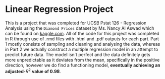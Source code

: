 # Linear Regression Project

This is a project that was completed for UCSB Pstat 126 - Regression Analysis using the `Diamond Prices` dataset by Ms. Nancy Al Aswad which can be found on [kaggle.com](https://www.kaggle.com/datasets/nancyalaswad90/diamonds-prices/data). All of the code for this project was completed in R through use of .rmd files with .html and .pdf outputs for each part. Part 1 mostly consists of sampling and cleaning and analysing the data, whereas in Part 2 we actually construct a multiple regression model in an attempt to predict future data. The model isn't perfect and the data definitely gets more unpredictable as it deviates from the mean, specifically in the positive direction, however we do find a functioning model, **eventually achieving an adjusted-**$R^2$ **value of 0.98**.
